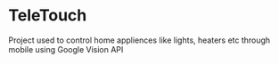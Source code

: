 # TeleTouch
Project used to control home appliences like lights, heaters etc through mobile using Google Vision API
